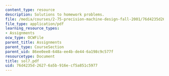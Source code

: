 ```yaml
---
content_type: resource
description: Solutions to homework problems.
file: /media/courses/2-75-precision-machine-design-fall-2001/76d4235d26276a5b916ecf5a851c5977_sol7.pdf
file_type: application/pdf
learning_resource_types:
- Assignments
ocw_type: OCWFile
parent_title: Assignments
parent_type: CourseSection
parent_uid: 86ee0ee8-648a-ee4b-de44-6a198c9c577f
resourcetype: Document
title: sol7.pdf
uid: 76d4235d-2627-6a5b-916e-cf5a851c5977
---
```

